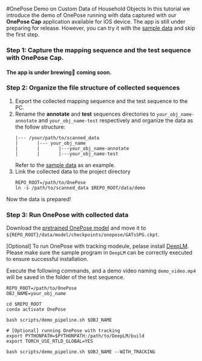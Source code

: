 #OnePose Demo on Custom Data of Household Objects
In this tutorial we introduce the demo of OnePose running with data captured
with our **OnePose Cap** application available for iOS device. 
The app is still under preparing for release.
However, you can try it with the [sample data]() and skip the first step.  

### Step 1: Capture the mapping sequence and the test sequence with OnePose Cap. 
#### The app is under brewing🍺 coming soon.

### Step 2: Organize the file structure of collected sequences
1. Export the collected mapping sequence and the test sequence to the PC.
2. Rename the **annotate** and **test** sequences directories to ``your_obj_name-annotate`` and `your_obj_name-test` respectively and organize the data as the follow structure:
    ```
    |--- /your/path/to/scanned_data
    |       |--- your_obj_name
    |       |       |---your_obj_name-annotate
    |       |       |---your_obj_name-test
    ```
   Refer to the [sample data]() as an example.
3. Link the collected data to the project directory
    ```shell
    REPO_ROOT=/path/to/OnePose
    ln -s /path/to/scanned_data $REPO_ROOT/data/demo
    ```
   
Now the data is prepared!

### Step 3: Run OnePose with collected data
Download the [pretrained OnePose model](https://drive.google.com/drive/folders/1VjLLjJ9oxjKV5Xy3Aty0uQUVwyEhgtIE?usp=sharing) and move it to `${REPO_ROOT}/data/model/checkpoints/onepose/GATsSPG.ckpt`.

[Optional] To run OnePose with tracking modeule, pelase install [DeepLM](https://github.com/hjwdzh/DeepLM.git).
Please make sure the sample program in `DeepLM` can be correctly executed to ensure successful installation.


Execute the following commands, and a demo video naming `demo_video.mp4` will be saved in the folder of the test sequence.
```shell
REPO_ROOT=/path/to/OnePose
OBJ_NAME=your_obj_name

cd $REPO_ROOT
conda activate OnePose

bash scripts/demo_pipeline.sh $OBJ_NAME

# [Optional] running OnePose with tracking
export PYTHONPATH=$PYTHONPATH:/path/to/DeepLM/build
export TORCH_USE_RTLD_GLOBAL=YES

bash scripts/demo_pipeline.sh $OBJ_NAME --WITH_TRACKING 

```
